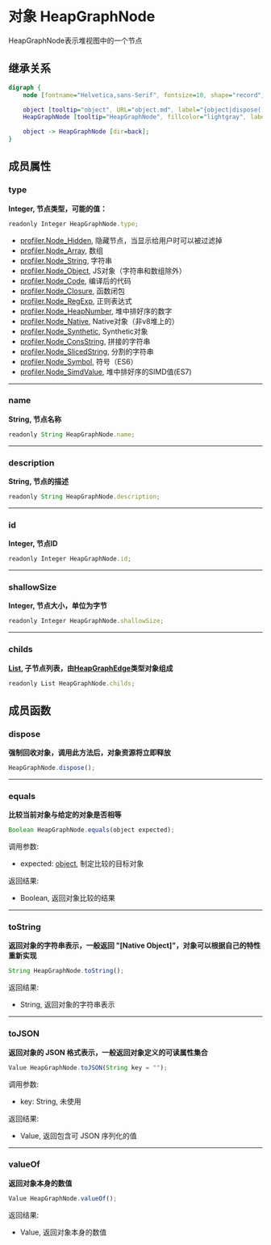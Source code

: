 # 对象 HeapGraphNode
HeapGraphNode表示堆视图中的一个节点

## 继承关系
```dot
digraph {
    node [fontname="Helvetica,sans-Serif", fontsize=10, shape="record", style="filled", fillcolor="white"];

    object [tooltip="object", URL="object.md", label="{object|dispose()\lequals()\ltoString()\ltoJSON()\lvalueOf()\l}"];
    HeapGraphNode [tooltip="HeapGraphNode", fillcolor="lightgray", label="{HeapGraphNode|type\lname\ldescription\lid\lshallowSize\lchilds\l}"];

    object -> HeapGraphNode [dir=back];
}
```

## 成员属性
        
### type
**Integer, 节点类型，可能的值：**

```JavaScript
readonly Integer HeapGraphNode.type;
```

- [profiler.Node_Hidden](../../module/ifs/profiler.md#node_hidden),         隐藏节点，当显示给用户时可以被过滤掉
- [profiler.Node_Array](../../module/ifs/profiler.md#node_array),          数组
- [profiler.Node_String](../../module/ifs/profiler.md#node_string),         字符串
- [profiler.Node_Object](../../module/ifs/profiler.md#node_object),         JS对象（字符串和数组除外）
- [profiler.Node_Code](../../module/ifs/profiler.md#node_code),           编译后的代码
- [profiler.Node_Closure](../../module/ifs/profiler.md#node_closure),        函数闭包
- [profiler.Node_RegExp](../../module/ifs/profiler.md#node_regexp),         正则表达式
- [profiler.Node_HeapNumber](../../module/ifs/profiler.md#node_heapnumber),     堆中排好序的数字
- [profiler.Node_Native](../../module/ifs/profiler.md#node_native),         Native对象（非v8堆上的）
- [profiler.Node_Synthetic](../../module/ifs/profiler.md#node_synthetic),      Synthetic对象
- [profiler.Node_ConsString](../../module/ifs/profiler.md#node_consstring),     拼接的字符串
- [profiler.Node_SlicedString](../../module/ifs/profiler.md#node_slicedstring),   分割的字符串
- [profiler.Node_Symbol](../../module/ifs/profiler.md#node_symbol),         符号（ES6）
- [profiler.Node_SimdValue](../../module/ifs/profiler.md#node_simdvalue),      堆中排好序的SIMD值(ES7)

--------------------------
### name
**String, 节点名称**

```JavaScript
readonly String HeapGraphNode.name;
```

--------------------------
### description
**String, 节点的描述**

```JavaScript
readonly String HeapGraphNode.description;
```

--------------------------
### id
**Integer, 节点ID**

```JavaScript
readonly Integer HeapGraphNode.id;
```

--------------------------
### shallowSize
**Integer, 节点大小，单位为字节**

```JavaScript
readonly Integer HeapGraphNode.shallowSize;
```

--------------------------
### childs
**[List](List.md), 子节点列表，由[HeapGraphEdge](HeapGraphEdge.md)类型对象组成**

```JavaScript
readonly List HeapGraphNode.childs;
```

## 成员函数
        
### dispose
**强制回收对象，调用此方法后，对象资源将立即释放**

```JavaScript
HeapGraphNode.dispose();
```

--------------------------
### equals
**比较当前对象与给定的对象是否相等**

```JavaScript
Boolean HeapGraphNode.equals(object expected);
```

调用参数:
* expected: [object](object.md), 制定比较的目标对象

返回结果:
* Boolean, 返回对象比较的结果

--------------------------
### toString
**返回对象的字符串表示，一般返回 "[Native Object]"，对象可以根据自己的特性重新实现**

```JavaScript
String HeapGraphNode.toString();
```

返回结果:
* String, 返回对象的字符串表示

--------------------------
### toJSON
**返回对象的 JSON 格式表示，一般返回对象定义的可读属性集合**

```JavaScript
Value HeapGraphNode.toJSON(String key = "");
```

调用参数:
* key: String, 未使用

返回结果:
* Value, 返回包含可 JSON 序列化的值

--------------------------
### valueOf
**返回对象本身的数值**

```JavaScript
Value HeapGraphNode.valueOf();
```

返回结果:
* Value, 返回对象本身的数值

